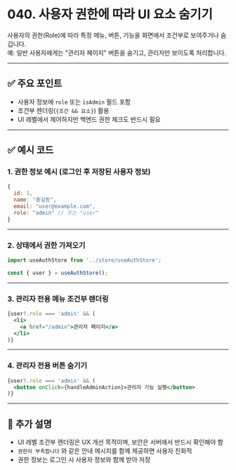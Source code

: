 # 040. 사용자 권한에 따라 UI 요소 숨기기

사용자의 권한(Role)에 따라 특정 메뉴, 버튼, 기능을 화면에서 조건부로 보여주거나 숨깁니다.  
예: 일반 사용자에게는 "관리자 페이지" 버튼을 숨기고, 관리자만 보이도록 처리합니다.

---

## ✅ 주요 포인트
- 사용자 정보에 `role` 또는 `isAdmin` 필드 포함
- 조건부 렌더링(`{조건 && 요소}`) 활용
- UI 레벨에서 제어하지만 백엔드 권한 체크도 반드시 필요

---

## ✅ 예시 코드

### 1. 권한 정보 예시 (로그인 후 저장된 사용자 정보)

```js
{
  id: 1,
  name: "홍길동",
  email: "user@example.com",
  role: "admin" // 또는 "user"
}
```

---

### 2. 상태에서 권한 가져오기

```jsx
import useAuthStore from '../store/useAuthStore';

const { user } = useAuthStore();
```

---

### 3. 관리자 전용 메뉴 조건부 렌더링

```jsx
{user?.role === 'admin' && (
  <li>
    <a href="/admin">관리자 페이지</a>
  </li>
)}
```

---

### 4. 관리자 전용 버튼 숨기기

```jsx
{user?.role === 'admin' && (
  <button onClick={handleAdminAction}>관리자 기능 실행</button>
)}
```

---

## 📝 추가 설명
- UI 레벨 조건부 렌더링은 UX 개선 목적이며, 보안은 서버에서 반드시 확인해야 함
- `권한이 부족합니다` 와 같은 안내 메시지를 함께 제공하면 사용자 친화적
- 권한 정보는 로그인 시 사용자 정보와 함께 받아 저장
